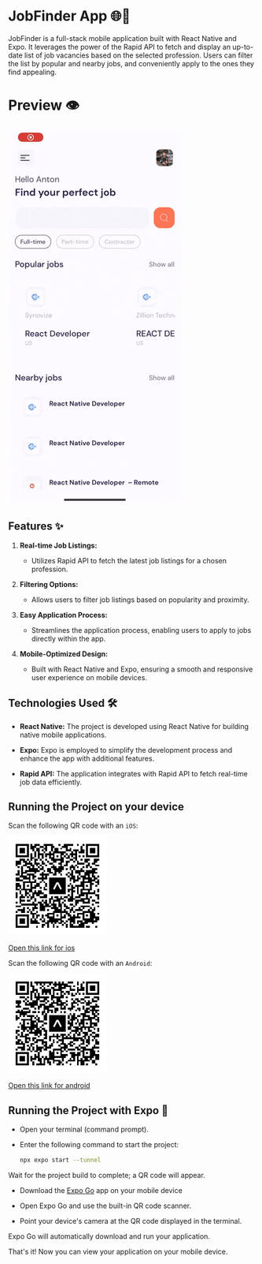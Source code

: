 # JobFinder App 🌐💼

JobFinder is a full-stack mobile application built with React Native and Expo. It leverages the power of the Rapid API to fetch and display an up-to-date list of job vacancies based on the selected profession. Users can filter the list by popular and nearby jobs, and conveniently apply to the ones they find appealing.

# Preview 👁️
![Preview image](assets/job.gif)

## Features ✨

1. **Real-time Job Listings:**
   - Utilizes Rapid API to fetch the latest job listings for a chosen profession.

2. **Filtering Options:**
   - Allows users to filter job listings based on popularity and proximity.

3. **Easy Application Process:**
   - Streamlines the application process, enabling users to apply to jobs directly within the app.

4. **Mobile-Optimized Design:**
   - Built with React Native and Expo, ensuring a smooth and responsive user experience on mobile devices.

## Technologies Used 🛠️

- **React Native:** The project is developed using React Native for building native mobile applications.

- **Expo:** Expo is employed to simplify the development process and enhance the app with additional features.

- **Rapid API:** The application integrates with Rapid API to fetch real-time job data efficiently.

## Running the Project on your device

Scan the following QR code with an `iOS`:

![](assets/ios.svg)

[Open this link for ios](exp://u.expo.dev/update/28667080-9e05-4db4-9fa6-1069d56b8ae6)

Scan the following QR code with an `Android`:

![](assets/android.svg)

[Open this link for android](exp://u.expo.dev/update/c799a118-ba12-4be3-b6d8-f1736599bdb2)

## Running the Project with Expo 🚀

- Open your terminal (command prompt).

- Enter the following command to start the project:

   ```bash
   npx expo start --tunnel

Wait for the project build to complete; a QR code will appear.

- Download the [Expo Go](https://expo.dev/client) app on your mobile device

- Open Expo Go and use the built-in QR code scanner.
- Point your device's camera at the QR code displayed in the terminal.

Expo Go will automatically download and run your application.

That's it! Now you can view your application on your mobile device.